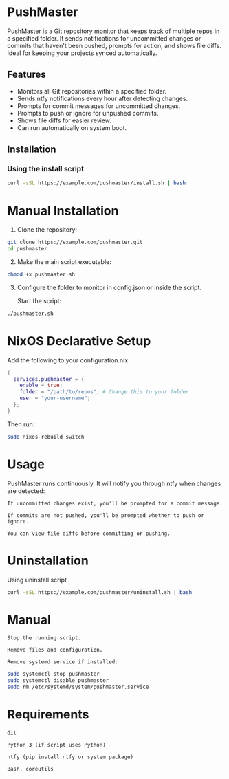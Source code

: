 # PushMaster

PushMaster is a Git repository monitor that keeps track of multiple repos in a specified folder. It sends notifications for uncommitted changes or commits that haven't been pushed, prompts for action, and shows file diffs. Ideal for keeping your projects synced automatically.

## Features

- Monitors all Git repositories within a specified folder.
- Sends ntfy notifications every hour after detecting changes.
- Prompts for commit messages for uncommitted changes.
- Prompts to push or ignore for unpushed commits.
- Shows file diffs for easier review.
- Can run automatically on system boot.

## Installation

### Using the install script
```bash
curl -sSL https://example.com/pushmaster/install.sh | bash
```

# Manual Installation

1. Clone the repository:

```bash
git clone https://example.com/pushmaster.git
cd pushmaster
```
2. Make the main script executable:

```bash
chmod +x pushmaster.sh
```
3. Configure the folder to monitor in config.json or inside the script.

    Start the script:

```bash
./pushmaster.sh
```

# NixOS Declarative Setup

Add the following to your configuration.nix:

```nix
{
  services.pushmaster = {
    enable = true;
    folder = "/path/to/repos"; # Change this to your folder
    user = "your-username";
  };
}
```

Then run:

```bash
sudo nixos-rebuild switch
```

# Usage

PushMaster runs continuously. It will notify you through ntfy when changes are detected:

    If uncommitted changes exist, you'll be prompted for a commit message.

    If commits are not pushed, you'll be prompted whether to push or ignore.

    You can view file diffs before committing or pushing.

# Uninstallation
Using uninstall script

``` bash
curl -sSL https://example.com/pushmaster/uninstall.sh | bash
```

# Manual

    Stop the running script.

    Remove files and configuration.

    Remove systemd service if installed:

``` bash
sudo systemctl stop pushmaster
sudo systemctl disable pushmaster
sudo rm /etc/systemd/system/pushmaster.service
```

# Requirements

    Git

    Python 3 (if script uses Python)

    ntfy (pip install ntfy or system package)

    Bash, coreutils